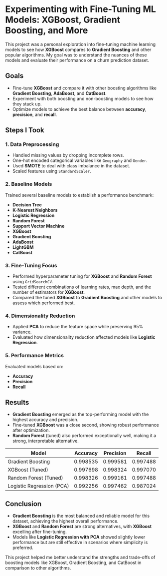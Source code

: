 # Experimenting with Fine-Tuning ML Models: XGBoost, Gradient Boosting, and More

This project was a personal exploration into fine-tuning machine learning models to see how **XGBoost** compares to **Gradient Boosting** and other popular algorithms. My goal was to understand the nuances of these models and evaluate their performance on a churn prediction dataset.

## Goals
- Fine-tune **XGBoost** and compare it with other boosting algorithms like **Gradient Boosting**, **AdaBoost**, and **CatBoost**.
- Experiment with both boosting and non-boosting models to see how they stack up.
- Optimize models to achieve the best balance between **accuracy**, **precision**, and **recall**.

## Steps I Took

### 1. **Data Preprocessing**
- Handled missing values by dropping incomplete rows.
- One-hot encoded categorical variables like `Geography` and `Gender`.
- Used **SMOTE** to deal with class imbalance in the dataset.
- Scaled features using `StandardScaler`.

### 2. **Baseline Models**
Trained several baseline models to establish a performance benchmark:
- **Decision Tree**
- **K-Nearest Neighbors**
- **Logistic Regression**
- **Random Forest**
- **Support Vector Machine**
- **XGBoost**
- **Gradient Boosting**
- **AdaBoost**
- **LightGBM**
- **CatBoost**

### 3. **Fine-Tuning Focus**
- Performed hyperparameter tuning for **XGBoost** and **Random Forest** using `GridSearchCV`.
- Tested different combinations of learning rates, max depth, and the number of estimators for **XGBoost**.
- Compared the tuned **XGBoost** to **Gradient Boosting** and other models to assess which performed best.

### 4. **Dimensionality Reduction**
- Applied **PCA** to reduce the feature space while preserving 95% variance.
- Evaluated how dimensionality reduction affected models like **Logistic Regression**.

### 5. **Performance Metrics**
Evaluated models based on:
- **Accuracy**
- **Precision**
- **Recall**

## Results
- **Gradient Boosting** emerged as the top-performing model with the highest accuracy and precision.
- Fine-tuned **XGBoost** was a close second, showing robust performance after optimization.
- **Random Forest** (tuned) also performed exceptionally well, making it a strong, interpretable alternative.

| Model                        | Accuracy  | Precision | Recall  |
|------------------------------|-----------|-----------|---------|
| Gradient Boosting            | 0.998535  | 0.999581  | 0.997488 |
| XGBoost (Tuned)              | 0.997698  | 0.998324  | 0.997070 |
| Random Forest (Tuned)        | 0.998326  | 0.999161  | 0.997488 |
| Logistic Regression (PCA)    | 0.992256  | 0.997462  | 0.987024 |

## Conclusion
- **Gradient Boosting** is the most balanced and reliable model for this dataset, achieving the highest overall performance.
- **XGBoost** and **Random Forest** are strong alternatives, with **XGBoost** excelling after fine-tuning.
- Models like **Logistic Regression with PCA** showed slightly lower performance but are still effective in scenarios where simplicity is preferred.

This project helped me better understand the strengths and trade-offs of boosting models like XGBoost, Gradient Boosting, and CatBoost in comparison to other algorithms.
